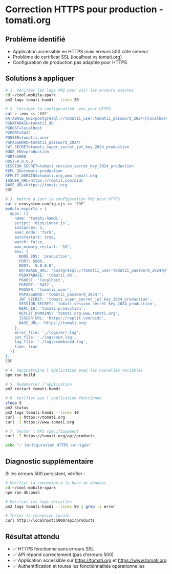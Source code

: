 # Correction HTTPS pour production - tomati.org

## Problème identifié
- Application accessible en HTTPS mais erreurs 500 côté serveur
- Problème de certificat SSL (localhost vs tomati.org)
- Configuration de production pas adaptée pour HTTPS

## Solutions à appliquer

```bash
# 1. Vérifier les logs PM2 pour voir les erreurs exactes
cd ~/cool-mobile-spark
pm2 logs tomati-hamdi --lines 20

# 2. Corriger la configuration .env pour HTTPS
cat > .env << 'EOF'
DATABASE_URL=postgresql://tomatii_user:tomatii_password_2024!@localhost:5432/tomatii_db
PGDATABASE=tomatii_db
PGHOST=localhost
PGPORT=5432
PGUSER=tomatii_user
PGPASSWORD=tomatii_password_2024!
JWT_SECRET=tomati_super_secret_jwt_key_2024_production
NODE_ENV=production
PORT=5000
HOST=0.0.0.0
SESSION_SECRET=tomati_session_secret_key_2024_production
REPL_ID=tomati-production
REPLIT_DOMAINS=tomati.org,www.tomati.org
ISSUER_URL=https://replit.com/oidc
BASE_URL=https://tomati.org
EOF

# 3. Mettre à jour la configuration PM2 pour HTTPS
cat > ecosystem.config.cjs << 'EOF'
module.exports = {
  apps: [{
    name: 'tomati-hamdi',
    script: 'dist/index.js',
    instances: 1,
    exec_mode: 'fork',
    autorestart: true,
    watch: false,
    max_memory_restart: '1G',
    env: {
      NODE_ENV: 'production',
      PORT: 5000,
      HOST: '0.0.0.0',
      DATABASE_URL: 'postgresql://tomatii_user:tomatii_password_2024!@localhost:5432/tomatii_db',
      PGDATABASE: 'tomatii_db',
      PGHOST: 'localhost',
      PGPORT: '5432',
      PGUSER: 'tomatii_user',
      PGPASSWORD: 'tomatii_password_2024!',
      JWT_SECRET: 'tomati_super_secret_jwt_key_2024_production',
      SESSION_SECRET: 'tomati_session_secret_key_2024_production',
      REPL_ID: 'tomati-production',
      REPLIT_DOMAINS: 'tomati.org,www.tomati.org',
      ISSUER_URL: 'https://replit.com/oidc',
      BASE_URL: 'https://tomati.org'
    },
    error_file: './logs/err.log',
    out_file: './logs/out.log',
    log_file: './logs/combined.log',
    time: true
  }]
};
EOF

# 4. Reconstruire l'application avec les nouvelles variables
npm run build

# 5. Redémarrer l'application
pm2 restart tomati-hamdi

# 6. Vérifier que l'application fonctionne
sleep 5
pm2 status
pm2 logs tomati-hamdi --lines 10
curl -I https://tomati.org
curl -I https://www.tomati.org

# 7. Tester l'API spécifiquement
curl -I https://tomati.org/api/products

echo "✅ Configuration HTTPS corrigée"
```

## Diagnostic supplémentaire

Si les erreurs 500 persistent, vérifier :

```bash
# Vérifier la connexion à la base de données
cd ~/cool-mobile-spark
npm run db:push

# Vérifier les logs détaillés
pm2 logs tomati-hamdi --lines 50 | grep -i error

# Tester la connexion locale
curl http://localhost:5000/api/products
```

## Résultat attendu
- ✅ HTTPS fonctionne sans erreurs SSL
- ✅ API répond correctement (pas d'erreurs 500)
- ✅ Application accessible sur https://tomati.org et https://www.tomati.org
- ✅ Authentification et toutes les fonctionnalités opérationnelles